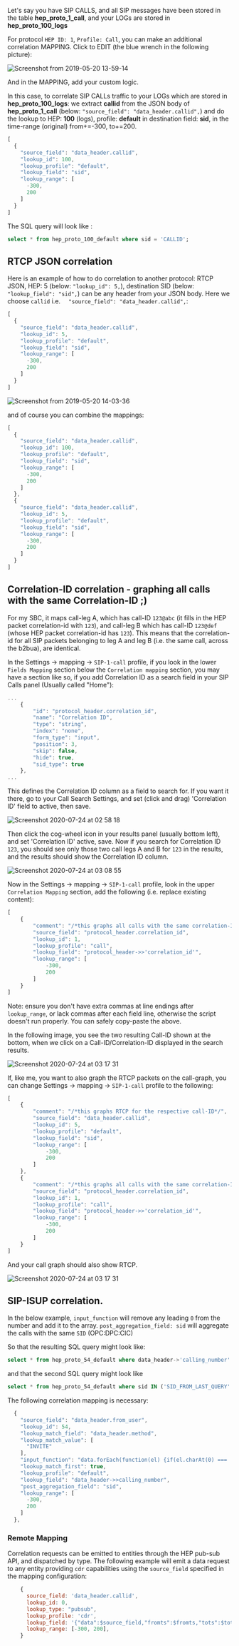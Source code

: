 Let's say you have SIP CALLS, and all SIP messages have been stored in the table **hep_proto_1_call**, and your LOGs are stored in **hep_proto_100_logs**

For protocol `HEP ID: 1`, `Profile: Call`, you can make an additional correlation MAPPING. 
Click to EDIT (the blue wrench in the following picture):

![Screenshot from 2019-05-20 13-59-14](https://user-images.githubusercontent.com/4513061/58020275-f8c29500-7b07-11e9-9def-ab286d07da4e.png)



And in the MAPPING, add your custom logic.

In this case, to correlate SIP CALLs traffic to your LOGs which are stored in **hep_proto_100_logs**:
we extract **callid** from the JSON body of **hep_proto_1_call** (below: `"source_field": "data_header.callid",`) and do the lookup to HEP: **100** (logs), profile: **default**
in destination field: **sid**, in the time-range (original) from+=-300, to+=200.

```javascript
[
  {
    "source_field": "data_header.callid",
    "lookup_id": 100,
    "lookup_profile": "default",
    "lookup_field": "sid",
    "lookup_range": [
      -300,
      200
    ]
  }
]
```

The SQL query will look like : 
```sql
select * from hep_proto_100_default where sid = 'CALLID';
```

## RTCP JSON correlation

Here is an example of how to do correlation to another protocol: RTCP JSON, HEP: 5 (below: `"lookup_id": 5,`), destination SID (below: `"lookup_field": "sid",`) can be any header from your JSON body. Here we choose `callid` i.e. `  "source_field": "data_header.callid",`:

```javascript
[  
  {
    "source_field": "data_header.callid",
    "lookup_id": 5,
    "lookup_profile": "default",
    "lookup_field": "sid",
    "lookup_range": [
      -300,
      200
    ]
  }
]
```

![Screenshot from 2019-05-20 14-03-36](https://user-images.githubusercontent.com/4513061/58020321-1b54ae00-7b08-11e9-9b13-b65e7d71437e.png)

and of course you can combine the mappings:
```javascript
[
  {
    "source_field": "data_header.callid",
    "lookup_id": 100,
    "lookup_profile": "default",
    "lookup_field": "sid",
    "lookup_range": [
      -300,
      200
    ]
  },
  {
    "source_field": "data_header.callid",
    "lookup_id": 5,
    "lookup_profile": "default",
    "lookup_field": "sid",
    "lookup_range": [
      -300,
      200
    ]
  }
]
```
## Correlation-ID correlation - graphing all calls with the same Correlation-ID ;)

For my SBC, it maps call-leg A, which has call-ID `123@abc` (it fills in the HEP packet correlation-id with `123`), and call-leg B which has call-ID `123@def` (whose HEP packet correlation-id has `123`). This means that the correlation-id for all SIP packets belonging to leg A and leg B (i.e. the same call, across the b2bua), are identical.

In the Settings -> mapping -> `SIP-1-call` profile, if you look in the lower `Fields Mapping` section below the `Correlation mapping` section, you may have a section like so, if you add Correlation ID as a search field in your SIP Calls panel (Usually called "Home"):
```javascript
...
    {
        "id": "protocol_header.correlation_id",
        "name": "Correlation ID",
        "type": "string",
        "index": "none",
        "form_type": "input",
        "position": 3,
        "skip": false,
        "hide": true,
        "sid_type": true
    },
...
```

This defines the Correlation ID column as a field to search for. If you want it there, go to your Call Search Settings, and set (click and drag) 'Correlation ID' field to active, then save. 

![Screenshot 2020-07-24 at 02 58 18](https://user-images.githubusercontent.com/647633/88352611-a22f9700-cd5a-11ea-81bb-bf7d62f3e497.png)

Then click the cog-wheel icon in your results panel (usually bottom left), and set 'Correlation ID' active, save. Now if you search for Correlation ID `123`, you should see only those two call legs A and B for `123` in the results, and the results should show the Correlation ID column.

![Screenshot 2020-07-24 at 03 08 55](https://user-images.githubusercontent.com/647633/88352771-41ed2500-cd5b-11ea-8403-005dbae5c8e6.png)



Now in the Settings -> mapping -> `SIP-1-call` profile, look in the upper `Correlation Mapping` section, add the following (i.e. replace existing content):

```javascript
[
    {
        "comment": "/*this graphs all calls with the same correlation-ID */",
        "source_field": "protocol_header.correlation_id",
        "lookup_id": 1,
        "lookup_profile": "call",
        "lookup_field": "protocol_header->>'correlation_id'",
        "lookup_range": [
            -300,
            200
        ]
    }
]
```
Note: ensure you don't have extra commas at line endings after `lookup_range`, or lack commas after each field line, otherwise the script doesn't run properly. You can safely copy-paste the above.

In the following image, you see the two resulting Call-ID shown at the bottom, when we click on a Call-ID/Correlation-ID displayed in the search results.

![Screenshot 2020-07-24 at 03 17 31](https://user-images.githubusercontent.com/647633/88353401-98f3f980-cd5d-11ea-811e-30e22cf6af5b.png)


If, like me, you want to also graph the RTCP packets on the call-graph, you can change Settings -> mapping -> `SIP-1-call` profile to the following:
```javascript
[
    {
        "comment": "/*this graphs RTCP for the respective call-ID*/",
        "source_field": "data_header.callid",
        "lookup_id": 5,
        "lookup_profile": "default",
        "lookup_field": "sid",
        "lookup_range": [
            -300,
            200
        ]
    },
    {
        "comment": "/*this graphs all calls with the same correlation-ID */",
        "source_field": "protocol_header.correlation_id",
        "lookup_id": 1,
        "lookup_profile": "call",
        "lookup_field": "protocol_header->>'correlation_id'",
        "lookup_range": [
            -300,
            200
        ]
    }
]
```

And your call graph should also show RTCP.

![Screenshot 2020-07-24 at 03 17 31](https://user-images.githubusercontent.com/647633/88353401-98f3f980-cd5d-11ea-811e-30e22cf6af5b.png)



## SIP-ISUP correlation.

In the below example, `input_function` will remove any leading `0` from the number and add it to the array.
`post_aggregation_field: sid` will aggregate the calls with the same `SID` (OPC:DPC:CIC)

So that the resulting SQL query might look like:
```sql
select * from hep_proto_54_default where data_header->'calling_number' IN ('0123456', '123456', '123456') and create_date BETWEEN '2019-02-02-XXXX' AND '2019-02-02-YYYYY'
```
and that the second SQL query might look like
```sql
select * from hep_proto_54_default where sid IN ('SID_FROM_LAST_QUERY' )
```

The following correlation mapping is necessary:

```javascript
  {
    "source_field": "data_header.from_user",
    "lookup_id": 54,
    "lookup_match_field": "data_header.method",
    "lookup_match_value": [
      "INVITE"
    ],
    "input_function": "data.forEach(function(el) {if(el.charAt(0) === '0') data.push(el.substr(1));});return data",
    "lookup_match_first": true,
    "lookup_profile": "default",
    "lookup_field": "data_header->>calling_number",
    "post_aggregation_field": "sid",
    "lookup_range": [
      -300,
      200
    ]
  },

```


### Remote Mapping
Correlation requests can be emitted to entities through the HEP pub-sub API, and dispatched by type. The following example will emit a data request to any entity providing `cdr` capabilities using the `source_field` specified in the mapping configuration:
```javascript
    {
      source_field: 'data_header.callid',
      lookup_id: 0,
      lookup_type: "pubsub",
      lookup_profile: 'cdr',
      lookup_field: '{"data":$source_field,"fromts":$fromts,"tots":$tots}',
      lookup_range: [-300, 200],
    }
```
